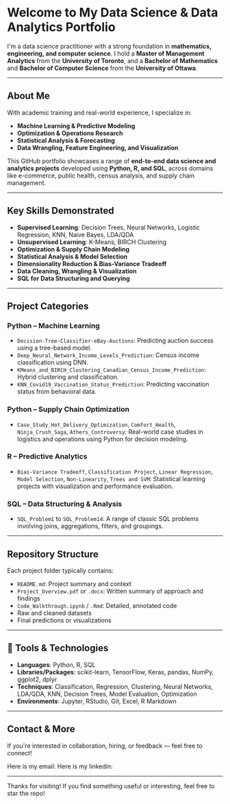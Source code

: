 # Welcome to My Data Science & Data Analytics Portfolio

I'm a data science practitioner with a strong foundation in **mathematics, engineering, and computer science**. I hold a **Master of Management Analytics** from the **University of Toronto**, and a **Bachelor of Mathematics** and **Bachelor of Computer Science** from the **University of Ottawa**.

---

## About Me

With academic training and real-world experience, I specialize in:
- **Machine Learning & Predictive Modeling**
- **Optimization & Operations Research**
- **Statistical Analysis & Forecasting**
- **Data Wrangling, Feature Engineering, and Visualization**

This GitHub portfolio showcases a range of **end-to-end data science and analytics projects** developed using **Python, R, and SQL**, across domains like e-commerce, public health, census analysis, and supply chain management.

---

## Key Skills Demonstrated

- **Supervised Learning**: Decision Trees, Neural Networks, Logistic Regression, KNN, Naive Bayes, LDA/QDA
- **Unsupervised Learning**: K-Means, BIRCH Clustering
- **Optimization & Supply Chain Modeling**
- **Statistical Analysis & Model Selection**
- **Dimensionality Reduction & Bias-Variance Tradeoff**
- **Data Cleaning, Wrangling & Visualization**
- **SQL for Data Structuring and Querying**

---

## Project Categories

### **Python – Machine Learning**
- `Decision-Tree-Classifier-eBay-Auctions`: Predicting auction success using a tree-based model.
- `Deep_Neural_Network_Income_Levels_Prediction`: Census income classification using DNN.
- `KMeans_and_BIRCH_Clustering_Canadian_Census_Income_Prediction`: Hybrid clustering and classification.
- `KNN_Covid19_Vaccination_Status_Prediction`: Predicting vaccination status from behavioral data.

### **Python – Supply Chain Optimization**
- `Case_Study_Hot_Delivery_Optimization`, `Comfort_Health`, `Ninja_Crush_Saga`, `Athers_Controversy`: Real-world case studies in logistics and operations using Python for decision modeling.

### **R – Predictive Analytics**
- `Bias-Variance Tradeoff`, `Classification Project`, `Linear Regression`, `Model Selection`, `Non-Linearity`, `Trees and SVM`: Statistical learning projects with visualization and performance evaluation.

### **SQL – Data Structuring & Analysis**
- `SQL_Problem1` to `SQL_Problem14`: A range of classic SQL problems involving joins, aggregations, filters, and groupings.

---

## Repository Structure

Each project folder typically contains:
- `README.md`: Project summary and context
- `Project_Overview.pdf` or `.docx`: Written summary of approach and findings
- `Code_Walkthrough.ipynb` / `.Rmd`: Detailed, annotated code
- Raw and cleaned datasets
- Final predictions or visualizations

---

## 🔧 Tools & Technologies

- **Languages**: Python, R, SQL  
- **Libraries/Packages**: scikit-learn, TensorFlow, Keras, pandas, NumPy, ggplot2, dplyr  
- **Techniques**: Classification, Regression, Clustering, Neural Networks, LDA/QDA, KNN, Decision Trees, Model Evaluation, Optimization  
- **Environments**: Jupyter, RStudio, Git, Excel, R Markdown

---

## Contact & More

If you're interested in collaboration, hiring, or feedback — feel free to connect!

Here is my email:
Here is my linkedin: 

---

Thanks for visiting! If you find something useful or interesting, feel free to star the repo!
